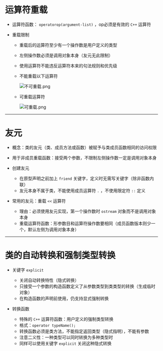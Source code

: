 # **运算符重载**

- 运算符函数： `operatorop(argument-list)` ，op必须是有效的 `C++` 运算符

- 重载限制

  - 重载后的运算符至少有一个操作数是用户定义的类型

  - 左侧操作数必须是调用对象本身（友元无此限制）

  - 使用运算符不能违反运算符本来的句法规则和优先级

  - 不能重载以下运算符

    ![不可重载.png](http://120.77.180.209/2022/03/08/c330562dc09a9.png)

  - 可重载运算符

    ![可重载.png](http://120.77.180.209/2022/03/08/e4b5e923f10f6.png)

---

# **友元**

- 概念：类的友元（类、成员方法或函数）被赋予与类成员函数相同的访问权限

- 用于非成员重载函数：接受两个参数，不限制左侧操作数一定是调用对象本身

- 创建友元

  - 在原型声明之前加上 `friend` 关键字，定义时无需写关键字（除非函数内联）
  - 友元本身不属于类，不能使用成员运算符 `.` ，不使用限定符 `::` 定义

- 常用的友元：重载 `<<` 运算符

  - 理由：必须使用友元实现，第一个操作数时 `ostream` 对象而不是调用对象本身
  - 重载运算符函数：形参数目和运算符操作数要相同（成员函数版本则少一个，默认左侧为调用对象本身）

---

# **类的自动转换和强制类型转换**

- 关键字 `explicit` 

  - 关闭自动转换特性（隐式转换）
  - 只接受一个参数的构造函数定义了从参数类型到类类型的转换（生成临时对象）
  - 在构造函数的声明前使用，仍支持显式强制转换

- 转换函数

  - 特殊的 `C++` 运算符函数：用户定义的强制类型转换
  - 格式：`operator typeName();`
  - 转换函数必须是类方法，不能指定返回类型（隐式指明），不能有参数
  - 注意二义性：一种类型可以同时转换为多种类型时
  - 同样可以使用关键字 `explicit` 关闭这种隐式转换